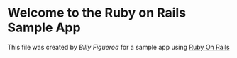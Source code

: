 # Welcome to the Ruby on Rails Sample App

This file was created by *Billy Figueroa* for a sample app using [Ruby On Rails](http://rubyonrails.org/) 